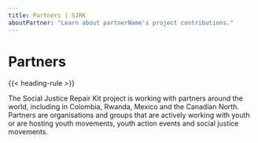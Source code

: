 ```yaml
---
title: Partners | SJRK
aboutPartner: "Learn about partnerName's project contributions."
---
```

# Partners

{{< heading-rule >}}

The Social Justice Repair Kit project is working with partners around the world, including in Colombia, Rwanda, Mexico and the Canadian North. Partners are organisations and groups that are actively working with youth or are hosting youth movements, youth action events and social justice movements.
